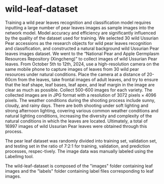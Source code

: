 # wild-leaf-dataset

Training a wild pear leaves recognition and classification model requires inputting a large number of pear leaves images as sample images into the network model. Model accuracy and efficiency are significantly influenced by the quality of the dataset used for training. We selected 30 wild Ussurian Pear accessions as the research objects for wild pear leaves recognition and classification, and constructed a natural background wild Ussurian Pear leaves images dataset. We went to the “National Pear and Apple Germplasm Resources Repository (Xingcheng)” to collect images of wild Ussurian Pear leaves. From October 5th to 12th, 2024, use a high-resolution camera on the same mobile phone to capture images of leaves from 30 wild pear resources under natural conditions. Place the camera at a distance of 20-60cm from the leaves, take frontal images of adult leaves, and try to ensure that the leaf shape, leaf bases, leaf apex, and leaf margin in the image are clear as much as possible. Collect 500-600 images for each variety. The collected images are in JPG format with a resolution of 3072 pixels × 4096 pixels. The weather conditions during the shooting process include sunny, cloudy, and rainy days. There are both shooting under soft lighting and strong afternoon lighting, covering various common weather conditions and natural lighting conditions, increasing the diversity and complexity of the natural conditions in which the leaves are located. Ultimately, a total of 16997 images of wild Ussurian Pear leaves were obtained through this process.

The pear leaf dataset was randomly divided into training set, validation set, and testing set in the ratio of 7:2:1 for training, validation, and prediction processes, respec-tively. The image data was manually labeled using the LabelImg tool.

The wild-leaf-dataset is composed of the "images" folder containing leaf images and the "labels" folder containing label files corresponding to leaf images.
